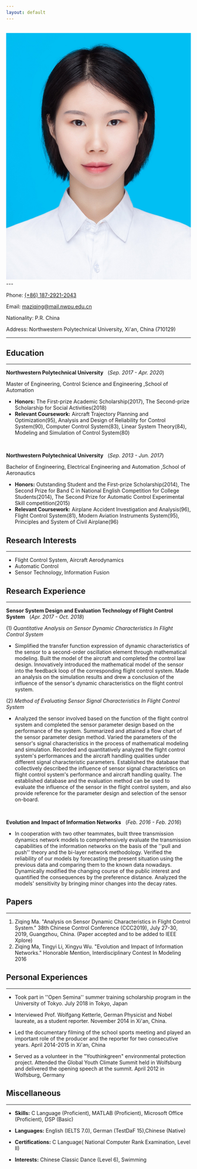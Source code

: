 ```yaml
---
layout: default
---
```

<br>

<img class="profile-picture" src="Sunday.jpg">
---

Phone: [(+86) 187-2921-2043](tel:+8618729212043)

Email: [maziqing@mail.nwpu.edu.cn](mailto:maziqing@mail,nwpu.edu.cn)

Nationality: P.R. China

Address: Northwestern Polytechnical University, Xi'an, China (710129)

----------

## Education

----------

**Northwestern Polytechnical University** &#160;&#160;(*Sep. 2017 - Apr. 2020*)

Master of Engineering, Control Science and Engineering ,School of Automation

- **Honors:** The First-prize Academic Scholarship(2017), The Second-prize Scholarship for Social Activities(2018)
- **Relevant Coursework:** Aircraft Trajectory Planning and Optimization(95), Analysis and Design of Reliability for Control System(90), Computer Control System(83), Linear System Theory(84), Modeling and Simulation of Control System(80)

<br>

**Northwestern Polytechnical University** &#160;&#160;(*Sep. 2013 - Jun. 2017*)

Bachelor of Engineering, Electrical Engineering and Automation ,School of Aeronautics

- **Honors:** Outstanding Student and the First-prize Scholarship(2014), The Second Prize for Band C in National English Competition for College Students(2014), The Second Prize for Automatic Control Experimental Skill competition(2015)
- **Relevant Coursework:** Airplane Accident Investigation and Analysis(96), Flight Control System(81), Modern Aviation Instruments System(95), Principles and System of Civil Airplane(96)

## Research Interests

----------

- Flight Control System, Aircraft Aerodynamics<br>
- Automatic Control<br>
- Sensor Technology, Information Fusion<br>

## Research Experience

----------

**Sensor System Design and Evaluation Technology of Flight Control System** &#160;&#160;(*Apr. 2017 - Oct. 2018*)

(1) *Quantitative Analysis on Sensor Dynamic Characteristics In Flight Control System*

- Simplified the transfer function expression of dynamic characteristics of the sensor to a second-order oscillation element through mathematical modeling. Built the model of the aircraft and completed the control law design. Innovatively introduced the mathematical model of the sensor into the feedback loop of the corresponding flight control system. Made an analysis on the simulation results and drew a conclusion of the influence of the sensor's dynamic characteristics on the flight control system.<br>

(2) *Method of Evaluating Sensor Signal Characteristics In Flight Control System*

- Analyzed the sensor involved based on the function of the flight control system and completed the sensor parameter design based on the performance of the system. Summarized and attained a flow chart of the sensor parameter design method. Varied the parameters of the sensor's signal characteristics in the process of mathematical modeling and simulation. Recorded and quantitatively analyzed the flight control system's performances and the aircraft handling qualities under different signal characteristic parameters. Established the database that collectively described the influence of sensor signal characteristics on flight control system's performance and aircraft handling quality. The established database and the evaluation method can be used to evaluate the influence of the sensor in the flight control system, and also provide reference for the parameter design and selection of the sensor on-board.<br>

<br>

**Evolution and Impact of Information Networks** &#160;&#160;(*Feb. 2016 - Feb. 2016*)

-  In cooperation with two other teammates, built three transmission dynamics network models to comprehensively evaluate the transmission capabilities of the information networks on the basis of the ''pull and push'' theory and the bi-layer network methodology. Verified the reliability of our models by forecasting the present situation using the previous data and comparing them to the known data nowadays. Dynamically modified the changing course of the public interest and quantified the consequences by the preference distance. Analyzed the models' sensitivity by bringing minor changes into the decay rates.

## Papers

----------

1. Ziqing Ma. "Analysis on Sensor Dynamic Characteristics in Flight Control System." 38th Chinese Control Conference (CCC2019), July 27-30, 2019, Guangzhou, China. (Paper accepted and to be added to IEEE Xplore)
2. Ziqing Ma, Tingyi Li, Xingyu Wu. "Evolution and Impact of Information Networks." Honorable Mention, Interdisciplinary Contest In Modeling 2016

## Personal Experiences

----------

- Took part in ''Open Semina'' summer training scholarship program in the University of Tokyo. July 2018 in Tokyo, Japan

- Interviewed Prof. Wolfgang Ketterle, German Physicist and Nobel laureate, as a student reporter. November 2014 in Xi'an, China.

- Led the documentary filming of the school sports meeting and played an important role of the producer and the reporter for two consecutive years. April 2014-2015 in Xi'an, China

- Served as a volunteer in the "Youthinkgreen" environmental protection project. Attended the Global Youth Climate Summit held in Wolfsburg and delivered the opening speech at the summit. April 2012 in Wolfsburg, Germany

## Miscellaneous

----------

- **Skills:** C Language (Proficient), MATLAB (Proficient), Microsoft Office (Proficient), DSP (Basic)

- **Languages:** English (IELTS 7.0), German (TestDaF 15),Chinese (Native)

- **Certifications:** C Language( National Computer Rank Examination, Level II)

- **Interests:** Chinese Classic Dance (Level 6), Swimming
